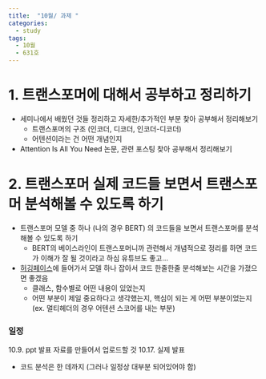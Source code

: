 ```yaml
---
title:  "10월/ 과제 "
categories:
  - study
tags:
  - 10월
  - 631호 
---
```


# 1. 트랜스포머에 대해서 공부하고 정리하기 
* 세미나에서 배웠던 것들 정리하고 자세한/추가적인 부분 찾아 공부해서 정리해보기
  - 트랜스포머의 구조 (인코더, 디코더, 인코더-디코더) 
  - 어텐션이라는 건 어떤 개념인지 
* Attention Is All You Need 논문, 관련 포스팅 찾아 공부해서 정리해보기
  
# 2. 트랜스포머 실제 코드들 보면서 트랜스포머 분석해볼 수 있도록 하기 
* 트랜스포머 모델 중 하나 (나의 경우 BERT) 의 코드들을 보면서 트랜스포머를 분석해볼 수 있도록 하기
  - BERT의 베이스라인이 트랜스포머니까 관련해서 개념적으로 정리를 하면 코드가 이해가 잘 될 것이라고 하심 유튜브도 좋고... 
* [허깅페이스](huggingface/transformer/src/transformers/models)에 들어가서 모델 하나 잡아서 코드 한줄한줄 분석해보는 시간을 가졌으면 좋겠음
  - 클래스, 함수별로 어떤 내용이 있었는지
  - 어떤 부분이 제일 중요하다고 생각했는지, 핵심이 되는 게 어떤 부분이었는지 (ex. 멀티헤더의 경우 어텐션 스코어를 내는 부분) 

### 일정
10.9. ppt 발표 자료를 만들어서 업로드할 것 
10.17. 실제 발표   
- 코드 분석은 한 데까지 (그러나 일정상 대부분 되어있어야 함)



